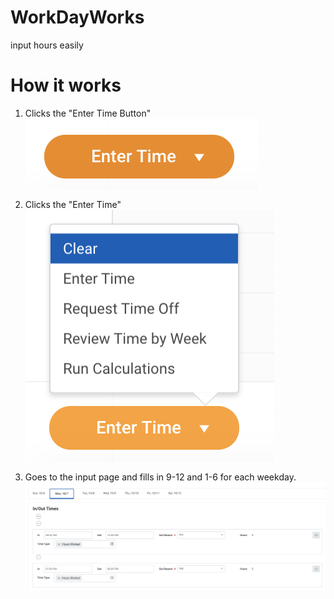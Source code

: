 # WorkDayWorks
input hours easily

# How it works

1. Clicks the "Enter Time Button"
![](pics/step1.png)

2. Clicks the "Enter Time"
![](pics/step2.png)

3. Goes to the input page and fills in 9-12 and 1-6 for each weekday.
![](pics/step3.png)